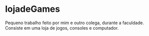 # lojadeGames
Pequeno trabalho feito por mim e outro colega, durante a faculdade. Consiste em uma loja de jogos, consoles e computador.
